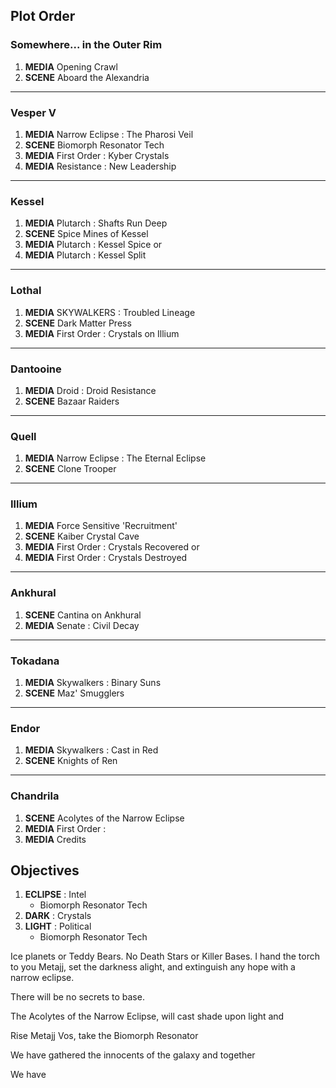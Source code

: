 ## Plot Order

### Somewhere... in the Outer Rim

1. **MEDIA** Opening Crawl
1. **SCENE** Aboard the Alexandria

---

### Vesper V

1. **MEDIA** Narrow Eclipse : The Pharosi Veil
1. **SCENE** Biomorph Resonator Tech
1. **MEDIA** First Order : Kyber Crystals
1. **MEDIA** Resistance : New Leadership

---

### Kessel

1. **MEDIA** Plutarch : Shafts Run Deep 
1. **SCENE** Spice Mines of Kessel
1. **MEDIA** Plutarch : Kessel Spice
or 
1. **MEDIA** Plutarch : Kessel Split

---

### Lothal

1. **MEDIA** SKYWALKERS : Troubled Lineage
1. **SCENE** Dark Matter Press 
1. **MEDIA** First Order : Crystals on Illium
---

### Dantooine

1. **MEDIA** Droid : Droid Resistance 
1. **SCENE** Bazaar Raiders 

---

### Quell

1. **MEDIA** Narrow Eclipse : The Eternal Eclipse
1. **SCENE** Clone Trooper

---

### Illium

1. **MEDIA** Force Sensitive 'Recruitment'
1. **SCENE** Kaiber Crystal Cave
1. **MEDIA** First Order : Crystals Recovered
or
1. **MEDIA** First Order : Crystals Destroyed

---

### Ankhural

1. **SCENE** Cantina on Ankhural
1. **MEDIA** Senate : Civil Decay

---

### Tokadana

1. **MEDIA** Skywalkers : Binary Suns
1. **SCENE** Maz' Smugglers

---

### Endor

1. **MEDIA** Skywalkers : Cast in Red
1. **SCENE** Knights of Ren

---

### Chandrila

1. **SCENE** Acolytes of the Narrow Eclipse
1. **MEDIA** First Order : 
1. **MEDIA** Credits


## Objectives

1. **ECLIPSE** : Intel
    * Biomorph Resonator Tech
1. **DARK**    : Crystals
1. **LIGHT**   : Political
    * Biomorph Resonator Tech

Ice planets or Teddy Bears. No Death Stars or Killer Bases. I hand the torch to you Metajj, set the darkness alight, and extinguish any hope with a narrow eclipse. 

There will be no secrets to base. 

The Acolytes of the Narrow Eclipse, will cast shade upon light and 

Rise Metajj Vos, take the Biomorph Resonator 


We have gathered the innocents of the galaxy and together 

We have 

